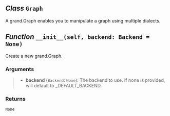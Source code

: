## *Class* `Graph`


A grand.Graph enables you to manipulate a graph using multiple dialects.



## *Function* `__init__(self, backend: Backend = None)`


Create a new grand.Graph.

### Arguments
> - **backend** (`Backend`: `None`): The backend to use. If none is provided, will
        default to _DEFAULT_BACKEND.

### Returns
    None

